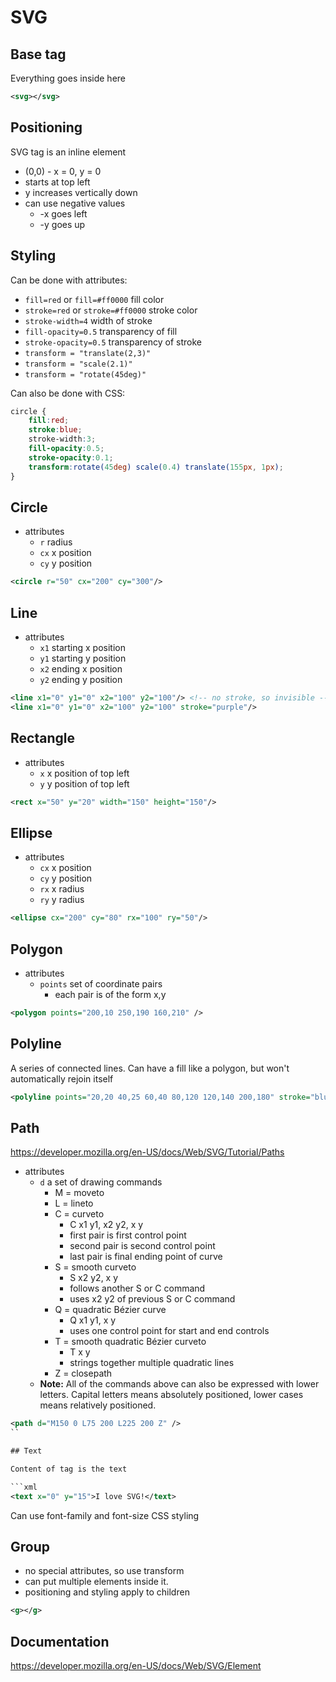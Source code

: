 # SVG

## Base tag

Everything goes inside here

```xml
<svg></svg>
```

## Positioning

SVG tag is an inline element

- (0,0) - x = 0, y = 0
- starts at top left
- y increases vertically down
- can use negative values
	- -x goes left
	- -y goes up

## Styling

Can be done with attributes:

- `fill=red` or `fill=#ff0000` fill color
- `stroke=red` or `stroke=#ff0000` stroke color
- `stroke-width=4` width of stroke
- `fill-opacity=0.5` transparency of fill
- `stroke-opacity=0.5` transparency of stroke
- `transform = "translate(2,3)"`
- `transform = "scale(2.1)"`
- `transform = "rotate(45deg)"`


Can also be done with CSS:

```css
circle {
	fill:red;
	stroke:blue;
	stroke-width:3;
	fill-opacity:0.5;
	stroke-opacity:0.1;
	transform:rotate(45deg) scale(0.4) translate(155px, 1px);
}
```

## Circle

- attributes
	- `r` radius
	- `cx` x position
	- `cy` y position

```xml
<circle r="50" cx="200" cy="300"/>
```

## Line

- attributes
	- `x1` starting x position
	- `y1` starting y position
	- `x2` ending x position
	- `y2` ending y position

```xml
<line x1="0" y1="0" x2="100" y2="100"/> <!-- no stroke, so invisible -->
<line x1="0" y1="0" x2="100" y2="100" stroke="purple"/>
```

## Rectangle

- attributes
	- `x` x position of top left
	- `y` y position of top left

```xml
<rect x="50" y="20" width="150" height="150"/>
```

## Ellipse

- attributes
	- `cx` x position
	- `cy` y position
	- `rx` x radius
	- `ry` y radius

```xml
<ellipse cx="200" cy="80" rx="100" ry="50"/>
```

## Polygon

- attributes
	- `points` set of coordinate pairs
		- each pair is of the form x,y

```xml
<polygon points="200,10 250,190 160,210" />
```

## Polyline

A series of connected lines.  Can have a fill like a polygon, but won't automatically rejoin itself

```xml
<polyline points="20,20 40,25 60,40 80,120 120,140 200,180" stroke="blue" fill="none"/>
```

## Path

https://developer.mozilla.org/en-US/docs/Web/SVG/Tutorial/Paths

- attributes
	- `d` a set of drawing commands
		- M = moveto
		- L = lineto
		- C = curveto
			- C x1 y1, x2 y2, x y
			- first pair is first control point
			- second pair is second control point
			- last pair is final ending point of curve
		- S = smooth curveto
			- S x2 y2, x y
			- follows another S or C command
			- uses x2 y2 of previous S or C command
		- Q = quadratic Bézier curve
			- Q x1 y1, x y
			- uses one control point for start and end controls
		- T = smooth quadratic Bézier curveto
			- T x y
			- strings together multiple quadratic lines
		- Z = closepath
	- **Note:** All of the commands above can also be expressed with lower letters. Capital letters means absolutely positioned, lower cases means relatively positioned.

```xml
<path d="M150 0 L75 200 L225 200 Z" />
``

## Text

Content of tag is the text

```xml
<text x="0" y="15">I love SVG!</text>
```

Can use font-family and font-size CSS styling

## Group

- no special attributes, so use transform
- can put multiple elements inside it.
- positioning and styling apply to children

```xml
<g></g>
```

## Documentation

https://developer.mozilla.org/en-US/docs/Web/SVG/Element
